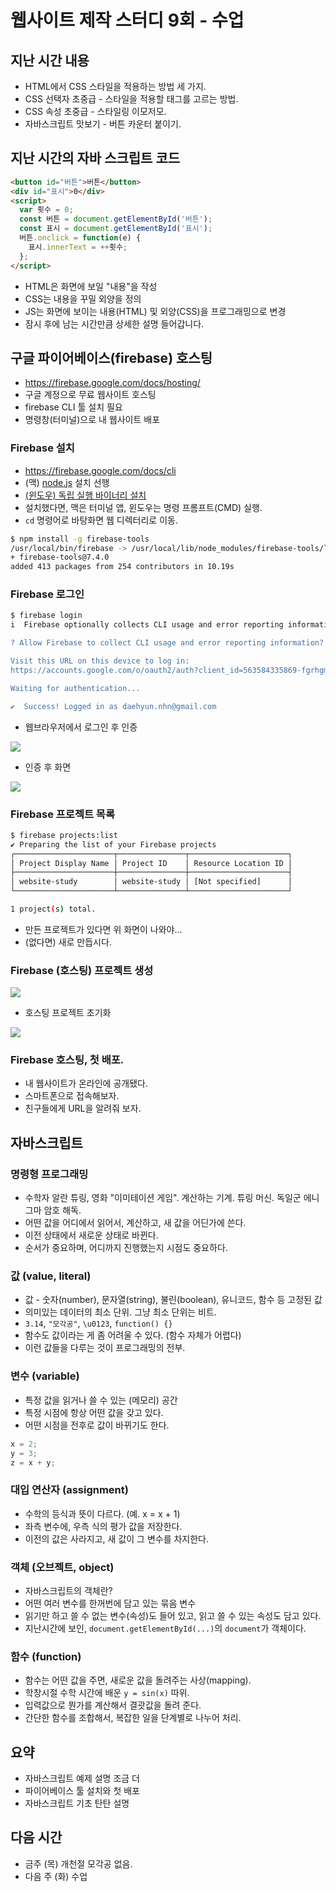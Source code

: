 # 웹사이트 제작 스터디 9회 - 수업

## 지난 시간 내용

* HTML에서 CSS 스타일을 적용하는 방법 세 가지.
* CSS 선택자 초중급 - 스타일을 적용할 태그를 고르는 방법.
* CSS 속성 초중급 - 스타일링 이모저모.
* 자바스크립트 맛보기 - 버튼 카운터 붙이기.

## 지난 시간의 자바 스크립트 코드

``` html
<button id="버튼">버튼</button>
<div id="표시">0</div>
<script>
  var 횟수 = 0;
  const 버튼 = document.getElementById('버튼');
  const 표시 = document.getElementById('표시');
  버튼.onclick = function(e) {
    표시.innerText = ++횟수;
  };
</script>
```

* HTML은 화면에 보일 "내용"을 작성
* CSS는 내용을 꾸밀 외양을 정의
* JS는 화면에 보이는 내용(HTML) 및 외양(CSS)을 프로그래밍으로 변경
* 잠시 후에 남는 시간만큼 상세한 설명 들어갑니다.

## 구글 파이어베이스(firebase) 호스팅

* https://firebase.google.com/docs/hosting/
* 구글 계정으로 무료 웹사이트 호스팅
* firebase CLI 툴 설치 필요
* 명령창(터미널)으로 내 웹사이트 배포

### Firebase 설치

* https://firebase.google.com/docs/cli
* (맥) [node.js](https://nodejs.org/en/) 설치 선행
* [(윈도우) 독립 실행 바이너리 설치](https://github.com/abehaskins/firepit/releases/latest)
* 설치했다면, 맥은 터미널 앱, 윈도우는 명령 프롬프트(CMD) 실행.
* `cd` 명령어로 바탕화면 웹 디렉터리로 이동.

``` bash
$ npm install -g firebase-tools
/usr/local/bin/firebase -> /usr/local/lib/node_modules/firebase-tools/lib/bin/firebase.js
+ firebase-tools@7.4.0
added 413 packages from 254 contributors in 10.19s

```

### Firebase 로그인

``` bash
$ firebase login
i  Firebase optionally collects CLI usage and error reporting information to help improve our products. Data is collected in accordance with Google's privacy policy (https://policies.google.com/privacy) and is not used to identify you.

? Allow Firebase to collect CLI usage and error reporting information? No

Visit this URL on this device to log in:
https://accounts.google.com/o/oauth2/auth?client_id=563584335869-fgrhgmd47bqnekij5i8b5pr03ho849e6.apps.googleusercontent.com&scope=email%20openid%20https%3A%2F%2Fwww.googleapis.com%2Fauth%2Fcloudplatformprojects.readonly%20https%3A%2F%2Fwww.googleapis.com%2Fauth%2Ffirebase%20https%3A%2F%2Fwww.googleapis.com%2Fauth%2Fcloud-platform&response_type=code&state=1017418979&redirect_uri=http%3A%2F%2Flocalhost%3A9005

Waiting for authentication...

✔  Success! Logged in as daehyun.nhn@gmail.com
```

* 웹브라우저에서 로그인 후 인증

![](img/09-01-firebase-login.png)

* 인증 후 화면

![](img/09-02-firebase-login-ok.png)

### Firebase 프로젝트 목록

``` bash
$ firebase projects:list
✔ Preparing the list of your Firebase projects
┌──────────────────────┬───────────────┬──────────────────────┐
│ Project Display Name │ Project ID    │ Resource Location ID │
├──────────────────────┼───────────────┼──────────────────────┤
│ website-study        │ website-study │ [Not specified]      │
└──────────────────────┴───────────────┴──────────────────────┘

1 project(s) total.
```

* 만든 프로젝트가 있다면 위 화면이 나와야...
* (없다면) 새로 만듭시다.

### Firebase (호스팅) 프로젝트 생성

![](img/09-03-firebase-init.png)

* 호스팅 프로젝트 초기화

![](img/09-04-firebase-inited.png)


### Firebase 호스팅, 첫 배포.

* 내 웹사이트가 온라인에 공개됐다.
* 스마트폰으로 접속해보자.
* 친구들에게 URL을 알려줘 보자.

## 자바스크립트

### 명령형 프로그래밍

* 수학자 알란 튜링, 영화 "이미테이션 게임". 계산하는 기계. 튜링 머신. 독일군 에니그마 암호 해독.
* 어떤 값을 어디에서 읽어서, 계산하고, 새 값을 어딘가에 쓴다.
* 이전 상태에서 새로운 상태로 바뀐다.
* 순서가 중요하며, 어디까지 진행했는지 시점도 중요하다.

### 값 (value, literal)

* 값 -  숫자(number), 문자열(string), 불린(boolean), 유니코드, 함수 등 고정된 값
* 의미있는 데이터의 최소 단위. 그냥 최소 단위는 비트.
* `3.14`, `"모각공"`, `\u0123`, `function() {}`
* 함수도 값이라는 게 좀 어려울 수 있다. (함수 자체가 어렵다)
* 이런 값들을 다루는 것이 프로그래밍의 전부.

### 변수 (variable)

* 특정 값을 읽거나 쓸 수 있는 (메모리) 공간
* 특정 시점에 항상 어떤 값을 갖고 있다.
* 어떤 시점을 전후로 값이 바뀌기도 한다.

``` javascript
x = 2;
y = 3;
z = x + y;
```

### 대입 연산자 (assignment)

* 수학의 등식과 뜻이 다르다. (예. x = x + 1)
* 좌측 변수에, 우측 식의 평가 값을 저장한다.
* 이전의 값은 사라지고, 새 값이 그 변수를 차지한다.

### 객체 (오브젝트, object)

* 자바스크립트의 객체란?
* 어떤 여러 변수를 한꺼번에 담고 있는 묶음 변수
* 읽기만 하고 쓸 수 없는 변수(속성)도 들어 있고, 읽고 쓸 수 있는 속성도 담고 있다.
* 지난시간에 보인, `document.getElementById(...)`의 `document`가 객체이다.

### 함수 (function)

* 함수는 어떤 값을 주면, 새로운 값을 돌려주는 사상(mapping).
* 학창시절 수학 시간에 배운 `y = sin(x)` 따위.
* 입력값으로 뭔가를 계산해서 결괏값을 돌려 준다.
* 간단한 함수를 조합해서, 복잡한 일을 단계별로 나누어 처리.

## 요약

* 자바스크립트 예제 설명 조금 더
* 파이어베이스 툴 설치와 첫 배포
* 자바스크립트 기초 탄탄 설명

## 다음 시간

* 금주 (목) 개천절 모각공 없음.
* 다음 주 (화) 수업
